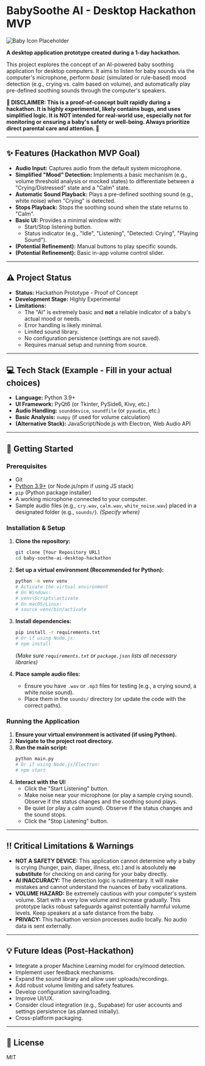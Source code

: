 # BabySoothe AI - Desktop Hackathon MVP

![Baby Icon Placeholder](https://via.placeholder.com/100x100.png?text=BabySootheAI) <!-- Replace with a real logo/icon if you have one -->

**A desktop application prototype created during a 1-day hackathon.**

This project explores the concept of an AI-powered baby soothing application for desktop computers. It aims to listen for baby sounds via the computer's microphone, perform *basic* (simulated or rule-based) mood detection (e.g., crying vs. calm based on volume), and automatically play pre-defined soothing sounds through the computer's speakers.

**🚨 DISCLAIMER: This is a proof-of-concept built rapidly during a hackathon. It is highly experimental, likely contains bugs, and uses simplified logic. It is NOT intended for real-world use, especially not for monitoring or ensuring a baby's safety or well-being. Always prioritize direct parental care and attention. 🚨**

---

## ✨ Features (Hackathon MVP Goal)

*   **Audio Input:** Captures audio from the default system microphone.
*   **Simplified "Mood" Detection:** Implements a basic mechanism (e.g., volume threshold analysis or mocked states) to differentiate between a "Crying/Distressed" state and a "Calm" state.
*   **Automatic Sound Playback:** Plays a pre-defined soothing sound (e.g., white noise) when "Crying" is detected.
*   **Stops Playback:** Stops the soothing sound when the state returns to "Calm".
*   **Basic UI:** Provides a minimal window with:
    *   Start/Stop listening button.
    *   Status indicator (e.g., "Idle", "Listening", "Detected: Crying", "Playing Sound").
*   **(Potential Refinement):** Manual buttons to play specific sounds.
*   **(Potential Refinement):** Basic in-app volume control slider.

---

## ⚠️ Project Status

*   **Status:** Hackathon Prototype - Proof of Concept
*   **Development Stage:** Highly Experimental
*   **Limitations:**
    *   The "AI" is extremely basic and **not** a reliable indicator of a baby's actual mood or needs.
    *   Error handling is likely minimal.
    *   Limited sound library.
    *   No configuration persistence (settings are not saved).
    *   Requires manual setup and running from source.

---

## 💻 Tech Stack (Example - Fill in your actual choices)

*   **Language:** Python 3.9+
*   **UI Framework:** PyQt6 (or Tkinter, PySide6, Kivy, etc.)
*   **Audio Handling:** `sounddevice`, `soundfile` (or `pyaudio`, etc.)
*   **Basic Analysis:** `numpy` (if used for volume calculation)
*   **(Alternative Stack):** JavaScript/Node.js with Electron, Web Audio API

---

## 🚀 Getting Started

### Prerequisites

*   Git
*   [Python 3.9+](https://www.python.org/) (or Node.js/npm if using JS stack)
*   `pip` (Python package installer)
*   A working microphone connected to your computer.
*   Sample audio files (e.g., `cry.wav`, `calm.wav`, `white_noise.wav`) placed in a designated folder (e.g., `sounds/`). *(Specify where)*

### Installation & Setup

1.  **Clone the repository:**
    ```bash
    git clone [Your Repository URL]
    cd baby-soothe-ai-desktop-hackathon
    ```

2.  **Set up a virtual environment (Recommended for Python):**
    ```bash
    python -m venv venv
    # Activate the virtual environment
    # On Windows:
    # venv\Scripts\activate
    # On macOS/Linux:
    # source venv/bin/activate
    ```

3.  **Install dependencies:**
    ```bash
    pip install -r requirements.txt
    # Or if using Node.js:
    # npm install
    ```
    *(Make sure `requirements.txt` or `package.json` lists all necessary libraries)*

4.  **Place sample audio files:**
    *   Ensure you have `.wav` or `.mp3` files for testing (e.g., a crying sound, a white noise sound).
    *   Place them in the `sounds/` directory (or update the code with the correct paths).

### Running the Application

1.  **Ensure your virtual environment is activated (if using Python).**
2.  **Navigate to the project root directory.**
3.  **Run the main script:**
    ```bash
    python main.py
    # Or if using Node.js/Electron:
    # npm start
    ```
4.  **Interact with the UI:**
    *   Click the "Start Listening" button.
    *   Make noise near your microphone (or play a sample crying sound). Observe if the status changes and the soothing sound plays.
    *   Be quiet (or play a calm sound). Observe if the status changes and the sound stops.
    *   Click the "Stop Listening" button.

---

## ‼️ Critical Limitations & Warnings

*   **NOT A SAFETY DEVICE:** This application cannot determine *why* a baby is crying (hunger, pain, diaper, illness, etc.) and is absolutely **no substitute** for checking on and caring for your baby directly.
*   **AI INACCURACY:** The detection logic is rudimentary. It will make mistakes and cannot understand the nuances of baby vocalizations.
*   **VOLUME HAZARD:** Be extremely cautious with your computer's system volume. Start with a very low volume and increase gradually. This prototype lacks robust safeguards against potentially harmful volume levels. Keep speakers at a safe distance from the baby.
*   **PRIVACY:** This hackathon version processes audio locally. No audio data is sent externally.

---

## 💡 Future Ideas (Post-Hackathon)

*   Integrate a proper Machine Learning model for cry/mood detection.
*   Implement user feedback mechanisms.
*   Expand the sound library and allow user uploads/recordings.
*   Add robust volume limiting and safety features.
*   Develop configuration saving/loading.
*   Improve UI/UX.
*   Consider cloud integration (e.g., Supabase) for user accounts and settings persistence (as planned initially).
*   Cross-platform packaging.

---

## 📜 License
MIT
